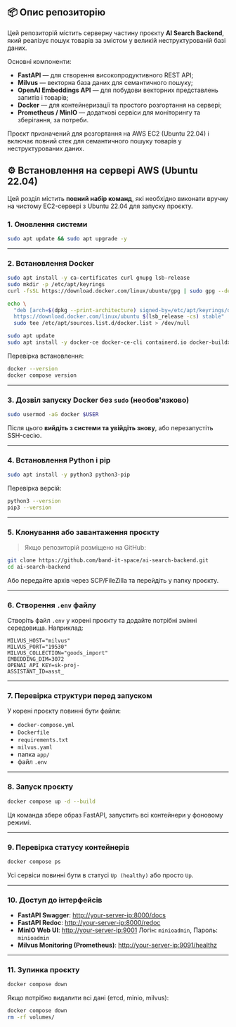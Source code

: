 ## 📦 Опис репозиторію

Цей репозиторій містить серверну частину проєкту **AI Search Backend**, який реалізує пошук товарів за змістом у великій неструктурованій базі даних.

Основні компоненти:
- **FastAPI** — для створення високопродуктивного REST API;
- **Milvus** — векторна база даних для семантичного пошуку;
- **OpenAI Embeddings API** — для побудови векторних представлень запитів і товарів;
- **Docker** — для контейнеризації та простого розгортання на сервері;
- **Prometheus / MinIO** — додаткові сервіси для моніторингу та зберігання, за потреби.

Проєкт призначений для розгортання на AWS EC2 (Ubuntu 22.04) і включає повний стек для семантичного пошуку товарів у неструктурованих даних.

## ⚙️ Встановлення на сервері AWS (Ubuntu 22.04)

Цей розділ містить **повний набір команд**, які необхідно виконати вручну на чистому EC2-сервері з Ubuntu 22.04 для запуску проєкту.

### 1. Оновлення системи

```bash
sudo apt update && sudo apt upgrade -y
```

---

### 2. Встановлення Docker

```bash
sudo apt install -y ca-certificates curl gnupg lsb-release
sudo mkdir -p /etc/apt/keyrings
curl -fsSL https://download.docker.com/linux/ubuntu/gpg | sudo gpg --dearmor -o /etc/apt/keyrings/docker.gpg

echo \
  "deb [arch=$(dpkg --print-architecture) signed-by=/etc/apt/keyrings/docker.gpg] \
  https://download.docker.com/linux/ubuntu $(lsb_release -cs) stable" | \
  sudo tee /etc/apt/sources.list.d/docker.list > /dev/null

sudo apt update
sudo apt install -y docker-ce docker-ce-cli containerd.io docker-buildx-plugin docker-compose-plugin
```

Перевірка встановлення:

```bash
docker --version
docker compose version
```

---

### 3. Дозвіл запуску Docker без `sudo` (необов'язково)

```bash
sudo usermod -aG docker $USER
```

Після цього **вийдіть з системи та увійдіть знову**, або перезапустіть SSH-сесію.

---

### 4. Встановлення Python і pip

```bash
sudo apt install -y python3 python3-pip
```

Перевірка версій:

```bash
python3 --version
pip3 --version
```

---

### 5. Клонування або завантаження проєкту

> Якщо репозиторій розміщено на GitHub:

```bash
git clone https://github.com/band-it-space/ai-search-backend.git
cd ai-search-backend
```

Або передайте архів через SCP/FileZilla та перейдіть у папку проєкту.

---

### 6. Створення `.env` файлу

Створіть файл `.env` у корені проєкту та додайте потрібні змінні середовища. Наприклад:

```env
MILVUS_HOST="milvus"
MILVUS_PORT="19530"
MILVUS_COLLECTION="goods_import"
EMBEDDING_DIM=3072
OPENAI_API_KEY=sk-proj-
ASSISTANT_ID=asst_
```

---

### 7. Перевірка структури перед запуском

У корені проєкту повинні бути файли:

-   `docker-compose.yml`
-   `Dockerfile`
-   `requirements.txt`
-   `milvus.yaml`
-   папка `app/`
-   файл `.env`

---

### 8. Запуск проєкту

```bash
docker compose up -d --build
```

Ця команда збере образ FastAPI, запустить всі контейнери у фоновому режимі.

---

### 9. Перевірка статусу контейнерів

```bash
docker compose ps
```

Усі сервіси повинні бути в статусі `Up (healthy)` або просто `Up`.

---

### 10. Доступ до інтерфейсів

-   **FastAPI Swagger**: [http://your-server-ip:8000/docs](http://your-server-ip:8000/docs)
-   **FastAPI Redoc**: [http://your-server-ip:8000/redoc](http://your-server-ip:8000/redoc)
-   **MinIO Web UI**: [http://your-server-ip:9001](http://your-server-ip:9001)
    Логін: `minioadmin`, Пароль: `minioadmin`
-   **Milvus Monitoring (Prometheus)**: [http://your-server-ip:9091/healthz](http://your-server-ip:9091/healthz)

---

### 11. Зупинка проєкту

```bash
docker compose down
```

Якщо потрібно видалити всі дані (етcd, minio, milvus):

```bash
docker compose down
rm -rf volumes/
```
